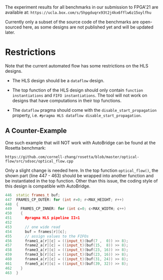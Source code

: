 The experiment results for all benchmarks in our submission to FPGA'21 are available at:
`https://ucla.box.com/s/5hpgduqrx93t2j4kx6fflw6z15oylfhu`

Currently only a subset of the source code of the benchmarks are open-sourced here, as some designs are not published yet and will be updated later.

# Restrictions

Note that the current automated flow has some restrictions on the HLS designs.
  * The HLS design should be a `dataflow` design.
  * The top function of the HLS design should only contain `function instantiations` and `FIFO instantiations`. The tool will not work on designs that have computations in their top functions. 

  * The `dataflow` pragma should come with the `disable_start_propagation` property, i.e. `#pragma HLS dataflow disable_start_propagation`.

## A Counter-Example

One such example that will NOT work with AutoBridge can be found at the Rosetta benchmark: 

  `https://github.com/cornell-zhang/rosetta/blob/master/optical-flow/src/sdsoc/optical_flow.cpp`
    
Only a slight change is needed here. In the top function `optical_flow()`, the shown part (line 447 - 463) should be wrapped into another function and be instantiated in the top function. Other than this issue, the coding style of this design is compatible with AutoBridge.

```c++
446  static frames_t buf;
447  FRAMES_CP_OUTER: for (int r=0; r<MAX_HEIGHT; r++) 
448  {
449    FRAMES_CP_INNER: for (int c=0; c<MAX_WIDTH; c++) 
450    {
451      #pragma HLS pipeline II=1
452              
453      // one wide read
454      buf = frames[r][c];
455      // assign values to the FIFOs
456      frame1_a[r][c] = ((input_t)(buf(7 ,  0)) >> 8);
457      frame2_a[r][c] = ((input_t)(buf(15,  8)) >> 8);
458      frame3_a[r][c] = ((input_t)(buf(23, 16)) >> 8);
459      frame3_b[r][c] = ((input_t)(buf(23, 16)) >> 8);
460      frame4_a[r][c] = ((input_t)(buf(31, 24)) >> 8);
461      frame5_a[r][c] = ((input_t)(buf(39, 32)) >> 8);
462    }
463  }
```

